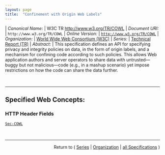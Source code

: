 ```yaml
---
layout: page
title:  "Confinement with Origin Web Labels"
---
```


| *Canonical Name:* | W3C TR http://www.w3.org/TR/COWL
| *Document URI:* | `http://www.w3.org/TR/COWL`
| *Online Version:* | [`http://www.w3.org/TR/COWL`](http://www.w3.org/TR/COWL)
| *Organization:* | [World Wide Web Consortium (W3C)](..  "List of specification series by this organization")
| *Series:* | [Technical Report (TR)](.  "List of specifications in this series")
| *Abstract:* | This specification defines an API for specifying privacy and integrity policies on data, in the form of origin labels, and a mechanism for confining code according to such policies. This allows Web application authors and server operators to share data with untrusted—buggy but not malicious—code (e.g., in a mashup scenario) yet impose restrictions on how the code can share the data further.

<br/>
<hr/>

## Specified Web Concepts:

### HTTP Header Fields

[`Sec-COWL`](/concepts/http-header/Sec-COWL "The Sec-COWL HTTP request and response headers are used by user agents and servers to convey label metadata to servers and user agents, respectively.")



<br/>
<hr/>

<p style="text-align: right">Return to ( <a href="./">Series</a> | <a href="../">Organization</a> | <a href="../../">all Specifications</a> )</p>